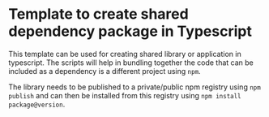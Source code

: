 # Template to create shared dependency package in Typescript

This template can be used for creating shared library or application in typescript. The scripts will help in bundling together the code that can be included as a dependency is a different project using `npm`.

The library needs to be published to a private/public npm registry using `npm publish` and can then be installed from this registry using `npm install package@version`.